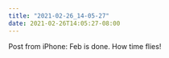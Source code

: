 ```yaml
---
title: "2021-02-26_14-05-27"
date: 2021-02-26T14:05:27-08:00
---
```


Post from iPhone: Feb is done. How time flies!
